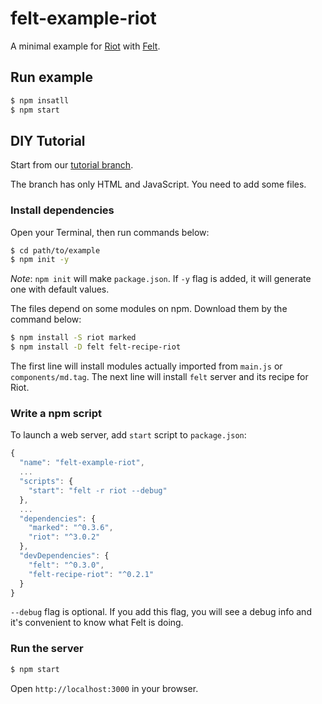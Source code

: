 # felt-example-riot

A minimal example for [Riot](https://github.com/riot/riot) with [Felt](https://github.com/cognitom/felt).

## Run example

```bash
$ npm insatll
$ npm start
```

## DIY Tutorial

Start from our [tutorial branch](https://github.com/cognitom/felt-example-riot/tree/tutorial).

The branch has only HTML and JavaScript. You need to add some files.

### Install dependencies

Open your Terminal, then run commands below:

```bash
$ cd path/to/example
$ npm init -y
```

*Note*: `npm init` will make `package.json`. If `-y` flag is added, it will generate one with default values.

The files depend on some modules on npm. Download them by the command below:

```bash
$ npm install -S riot marked
$ npm install -D felt felt-recipe-riot
```

The first line will install modules actually imported from `main.js` or `components/md.tag`. The next line will install `felt` server and its recipe for Riot.

### Write a npm script

To launch a web server, add `start` script to `package.json`:

```javascript
{
  "name": "felt-example-riot",
  ...
  "scripts": {
    "start": "felt -r riot --debug"
  },
  ...
  "dependencies": {
    "marked": "^0.3.6",
    "riot": "^3.0.2"
  },
  "devDependencies": {
    "felt": "^0.3.0",
    "felt-recipe-riot": "^0.2.1"
  }
}
```

`--debug` flag is optional. If you add this flag, you will see a debug info and it's convenient to know what Felt is doing.

### Run the server

```bash
$ npm start
```

Open `http://localhost:3000` in your browser.
